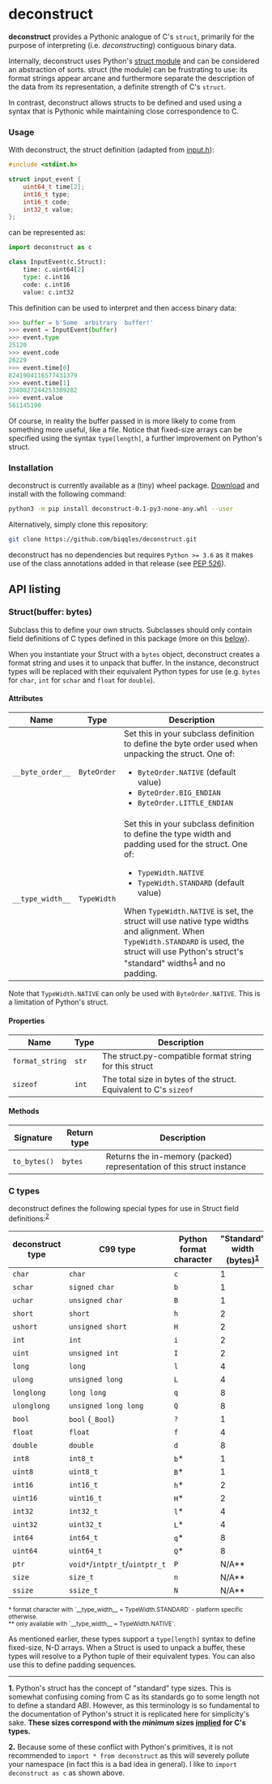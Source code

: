 # deconstruct
**deconstruct** provides a Pythonic analogue of C's `struct`, primarily for the purpose of interpreting (i.e. _deconstructing_) contiguous binary data.  
  
Internally, deconstruct uses Python's [struct module](https://docs.python.org/3/library/struct.html) and can be considered an abstraction of sorts. struct (the module) can be frustrating to use: its format strings appear arcane and furthermore separate the description of the data from its representation, a definite strength of C's `struct`.
  
In contrast, deconstruct allows structs to be defined and used using a syntax that is Pythonic while maintaining close correspondence to C.  
  
### Usage  
With deconstruct, the struct definition (adapted from [input.h](https://github.com/torvalds/linux/blob/master/include/uapi/linux/input.h)):

```C
#include <stdint.h>

struct input_event {  
    uint64_t time[2];
    int16_t type;
    int16_t code;
    int32_t value;
};
```

can be represented as:

```Python
import deconstruct as c

class InputEvent(c.Struct):
    time: c.uint64[2]
    type: c.int16
    code: c.int16
    value: c.int32
```

This definition can be used to interpret and then access binary data:

```Python
>>> buffer = b'Some  arbitrary  buffer!'
>>> event = InputEvent(buffer)
>>> event.type
25120
>>> event.code
26229
>>> event.time[0]
8241904116577431379
>>> event.time[1]
2340027244253309282
>>> event.value
561145190
```

Of course, in reality the buffer passed in is more likely to come from something more useful, like a file. Notice that fixed-size arrays can be specified using the syntax `type[length]`, a further improvement on Python's struct.

### Installation
deconstruct is currently available as a (tiny) wheel package. [Download](https://github.com/biqqles/deconstruct/releases/download/v0.1/deconstruct-0.1-py3-none-any.whl) and install with the following command:

```sh
python3 -m pip install deconstruct-0.1-py3-none-any.whl --user
```

Alternatively, simply clone this repository:

```sh
git clone https://github.com/biqqles/deconstruct.git
```

deconstruct has no dependencies but requires `Python >= 3.6` as it makes use of the class annotations added in that release (see [PEP 526](https://www.python.org/dev/peps/pep-0526/)).

## API listing

### Struct(buffer: bytes)
Subclass this to define your own structs. Subclasses should only contain field definitions of C types defined in this package (more on this [below](#c-types)).

When you instantiate your Struct with a `bytes` object, deconstruct creates a format string and uses it to unpack that buffer. In the instance, deconstruct types will be replaced with their equivalent Python types for use (e.g. `bytes` for `char`, `int` for `schar` and `float` for `double`).

#### Attributes
|Name            |Type       |Description   |
|----------------|-----------|--------------|
|`__byte_order__`|`ByteOrder`|Set this in your subclass definition to define the byte order used when unpacking the struct. One of:<ul><li>`ByteOrder.NATIVE` (default value)</li><li>`ByteOrder.BIG_ENDIAN`</li><li>`ByteOrder.LITTLE_ENDIAN`</li></ul>|
|`__type_width__`|`TypeWidth`|Set this in your subclass definition to define the type width and padding used for the struct. One of:<ul><li>`TypeWidth.NATIVE`</li><li>`TypeWidth.STANDARD` (default value)</li></ul>When `TypeWidth.NATIVE` is set, the struct will use native type widths and alignment. When `TypeWidth.STANDARD` is used, the struct will use Python's struct's "standard" widths<sup>[1](#f_st)</sup> and no padding.|

Note that `TypeWidth.NATIVE` can only be used with `ByteOrder.NATIVE`. This is a limitation of Python's struct.

#### Properties
|Name            |Type       |Description   |
|----------------|-----------|--------------|
|`format_string` |`str`      |The struct.py-compatible format string for this struct |
|`sizeof`        |`int`      |The total size in bytes of the struct. Equivalent to C's `sizeof` |

#### Methods
|Signature       |Return type|Description   |
|----------------|-----------|--------------|
|`to_bytes()`    |`bytes`    |Returns the in-memory (packed) representation of this struct instance|

### C types
deconstruct defines the following special types for use in Struct field definitions:<sup>[2](#f_ty)</sup>

|deconstruct type|C99 type            |Python format character|"Standard" width (bytes)<sup>[1](#f_st)</sup>|
|----------------|--------------------|-----------------------|------------------------|
|`char`          |`char`              |`c`                    |1                       |
|`schar`         |`signed char`       |`b`                    |1                       |
|`uchar`         |`unsigned char`     |`B`                    |1                       |
|`short`         |`short`             |`h`                    |2                       |
|`ushort`        |`unsigned short`    |`H`                    |2                       |
|`int`           |`int`               |`i`                    |2                       |
|`uint`          |`unsigned int`      |`I`                    |2                       |
|`long`          |`long`              |`l`                    |4                       |
|`ulong`         |`unsigned long`     |`L`                    |4                       |
|`longlong`      |`long long`         |`q`                    |8                       |
|`ulonglong`     |`unsigned long long`|`Q`                    |8                       |
|`bool`          |`bool` (`_Bool`)    |`?`                    |1                       |
|`float`         |`float`             |`f`                    |4                       |
|`double`        |`double`            |`d`                    |8                       |
|`int8`          |`int8_t`            |`b`*                   |1                       |
|`uint8`         |`uint8_t`           |`B`*                   |1                       |
|`int16`         |`int16_t`           |`h`*                   |2                       |
|`uint16`        |`uint16_t`          |`H`*                   |2                       |
|`int32`         |`int32_t`           |`l`*                   |4                       |
|`uint32`        |`uint32_t`          |`L`*                   |4                       |
|`int64`         |`int64_t`           |`q`*                   |8                       |
|`uint64`        |`uint64_t`          |`Q`*                   |8                       |
|`ptr`           |`void*`/`intptr_t`/`uintptr_t`|`P`          |N/A**                   |
|`size`          |`size_t`            |`n`                    |N/A**                   |
|`ssize`         |`ssize_t`           |`N`                    |N/A**                   |

<sup>
* format character with `__type_width__ = TypeWidth.STANDARD` - platform specific otherwise.<br>
** only available with `__type_width__ = TypeWidth.NATIVE`.
</sup>

As mentioned earlier, these types support a `type[length]` syntax to define fixed-size, N-D arrays. When a Struct is used to unpack a buffer, these types will resolve to a Python tuple of their equivalent types. You can also use this to define padding sequences.

---

<b id="f_st">1.</b> Python's struct has the concept of "standard" type sizes. This is somewhat confusing coming from C as its standards go to some length not to define a standard ABI. However, as this terminology is so fundamental to the documentation of Python's struct it is replicated here for simplicity's sake. **These sizes correspond with the *minimum* sizes [implied](https://en.wikipedia.org/wiki/C_data_types#Basic_types) for C's types.**

<b id="f_ty">2.</b> Because some of these conflict with Python's primitives, it is not recommended to `import * from deconstruct` as this will severely pollute your namespace (in fact this is a bad idea in general). I like to `import deconstruct as c` as shown above.
